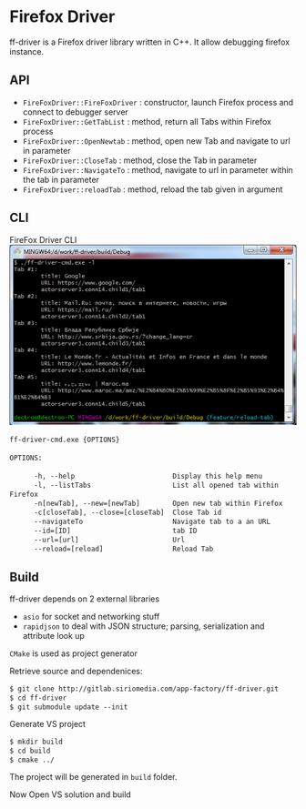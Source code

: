 # Firefox Driver
ff-driver is a Firefox driver library written in C++. It allow debugging firefox instance.

## API
 - `FireFoxDriver::FireFoxDriver` : constructor, launch Firefox process and connect to debugger server
 - `FireFoxDriver::GetTabList`    : method, return all Tabs within Firefox process
 - `FireFoxDriver::OpenNewtab`    : method, open new Tab and navigate to url in parameter
 - `FireFoxDriver::CloseTab`      : method, close the Tab in parameter
 - `FireFoxDriver::NavigateTo`    : method, navigate to url in parameter within the tab in parameter
 - `FireFoxDriver::reloadTab`     : method, reload the tab given in argument

 ## CLI

 FireFox Driver CLI
 ![Image of sample](sample.png)

```
ff-driver-cmd.exe {OPTIONS}

OPTIONS:

      -h, --help                        Display this help menu
      -l, --listTabs                    List all opened tab within Firefox
      -n[newTab], --new=[newTab]        Open new tab within Firefox
      -c[closeTab], --close=[closeTab]  Close Tab id
      --navigateTo                      Navigate tab to a an URL
      --id=[ID]                         tab ID
      --url=[url]                       Url
      --reload=[reload]                 Reload Tab

```

## Build

ff-driver depends on 2 external libraries 
- `asio` for socket and networking stuff
- `rapidjson` to deal with JSON structure; parsing, serialization and attribute look up

`CMake` is used as project generator

Retrieve source and dependenices:

```
$ git clone http://gitlab.siriomedia.com/app-factory/ff-driver.git
$ cd ff-driver
$ git submodule update --init

```

Generate VS project

```
$ mkdir build
$ cd build 
$ cmake ../

```
The project will be generated in `build` folder.

Now Open VS solution and build


